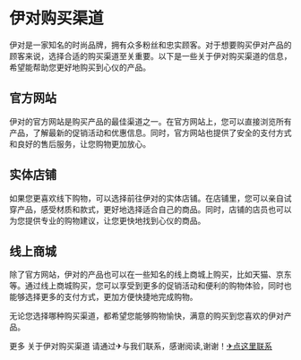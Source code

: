 # 伊对购买渠道

伊对是一家知名的时尚品牌，拥有众多粉丝和忠实顾客。对于想要购买伊对产品的顾客来说，选择合适的购买渠道至关重要。以下是一些关于伊对购买渠道的信息，希望能帮助您更好地购买到心仪的产品。

## 官方网站

伊对的官方网站是购买产品的最佳渠道之一。在官方网站上，您可以直接浏览所有产品，了解最新的促销活动和优惠信息。同时，官方网站也提供了安全的支付方式和良好的售后服务，让您购物更加放心。

## 实体店铺

如果您更喜欢线下购物，可以选择前往伊对的实体店铺。在店铺里，您可以亲自试穿产品，感受材质和款式，更好地选择适合自己的商品。同时，店铺的店员也可以为您提供专业的购物建议，让您更快地找到心仪的商品。

## 线上商城

除了官方网站，伊对的产品也可以在一些知名的线上商城上购买，比如天猫、京东等。通过线上商城购买，您可以享受到更多的促销活动和便利的购物体验，同时也能够选择更多的支付方式，更加方便快捷地完成购物。

无论您选择哪种购买渠道，都希望您能够购物愉快，满意的购买到您喜欢的伊对产品。

更多 关于伊对购买渠道 请通过✈与我们联系，感谢阅读,谢谢！[✈点这里联系](https://b.k02.cc)